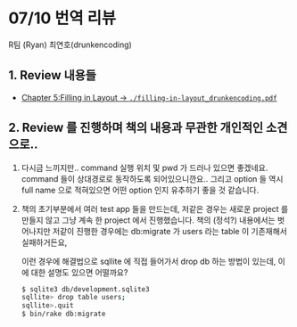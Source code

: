 # 07/10 번역 리뷰

R팀 (Ryan) 최연호(drunkencoding)

## 1. Review 내용들

-   [Chapter 5:Filling in Layout -> `./filling-in-layout_drunkencoding.pdf`](filling-in-layout_drunkencoding.pdf)

## 2. Review 를 진행하며 책의 내용과 무관한 개인적인 소견으로..

1.  다시금 느끼지만.. command 실행 위치 및 pwd 가 드러나 있으면 좋겠네요. command 들이 상대경로로 동작하도록 되어있으니깐요.. 그리고 option 들 역시 full name 으로 적혀있으면 어떤 option 인지 유추하기 좋을 것 같습니다.

2. 책의 초기부분에서 여러 test app 들을 만드는데, 저같은 경우는 새로운 project 를 만들지 않고 그냥 계속 한 project 에서 진행했습니다. 책의 (정석?) 내용에서는 벗어나지만 저같이 진행한 경우에는 db:migrate 가 users 라는 table 이 기존재해서 실패하거든요,

   이런 경우에 해결법으로 sqllite 에 직접 들어가서 drop db 하는 방법이 있는데, 이에 대한 설명도 있으면 어떨까요?
   ```sh
   $ sqlite3 db/development.sqlite3
   sqllite> drop table users;
   sqllite>.quit
   $ bin/rake db:migrate
   ```

